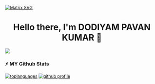 [![Matrix SVG](https://raw.githubusercontent.com/rodrigograca31/rodrigograca31/master/matrix.svg)](https://www.youtube.com/channel/UCn103sVO2aq474QnixVXn-Q) 
<p>
  <h1 align="center"><b>Hello there, I'm DODIYAM PAVAN KUMAR 👋</b></h1>
</p>

![](https://komarev.com/ghpvc/?username=PAVANNANI007)

### :zap: MY Github Stats

<!--
**PAVANNANI007/PAVANNANI007** is a ✨ _special_ ✨ repository because its `README.md` (this file) appears on your GitHub profile.

Here are some ideas to get you started:

- 🔭 I’m currently working on ...
- 🌱 I’m currently learning ...
- 👯 I’m looking to collaborate on ...
- 🤔 I’m looking for help with ...
- 💬 Ask me about ...
- 📫 How to reach me: ...
- 😄 Pronouns: ...
- ⚡ Fun fact: ...
-->
[![toplanguages](https://github-readme-stats.vercel.app/api/top-langs/?username=PAVANNANI007&count_private=true&show_icons=true&theme=radical&layout=compact)]()
[![github profile](https://github-readme-stats.vercel.app/api?username=PAVANNANI007&show_icons=true&include_all_commits=true&theme=radical)]()



